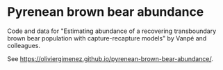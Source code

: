 # Pyrenean brown bear abundance

Code and data for "Estimating abundance of a recovering transboundary brown bear population with capture-recapture models" by Vanpé and colleagues.

See <https://oliviergimenez.github.io/pyrenean-brown-bear-abundance/>.

